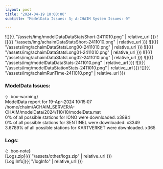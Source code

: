 ```yaml
---
layout: post
title: "2024-04-19 10:00:00"
subtitle: "ModelData Issues: 3; A-CHAIM System Issues: 0"

---
```


![]({{ "/assets/img/modelDataDataStatsShort-2411010.png" | relative_url }})
![]({{ "/assets/img/achaimDataStatsShort-2411010.png" | relative_url }})
![]({{ "/assets/img/achaimDataStatsLong00-2411010.png" | relative_url }})
![]({{ "/assets/img/achaimDataStatsLong01-2411010.png" | relative_url }})
![]({{ "/assets/img/achaimDataStatsLong02-2411010.png" | relative_url }})
![]({{ "/assets/img/modelDataDataStats-2411010.png" | relative_url }})
![]({{ "/assets/img/modelDataStationStats-2411010.png" | relative_url }})
![]({{ "/assets/img/achaimRunTime-2411010.png" | relative_url }})


### ModelData Issues:  
  
{: .box-warning}  
 ModelData report for 19-Apr-2024 10:15:07   
 /home/chaim/ACHAIM_SERVER/A-CHAIM/modelData/2024/110/10/modelData.mat   
 0% of all possible stations for IONO were downloaded. x3894   
 0% of all possible stations for SENTINEL were downloaded. x3349   
 3.6789% of all possible stations for KARTVERKET were downloaded. x365   
  


### Logs:  
  
{: .box-note}  
[Logs.zip]({{ "/assets/other/logs.zip" | relative_url }})  
[Log Info]({{ "/logInfo" | relative_url }})  
